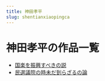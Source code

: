 ```yaml
---
title: 神田孝平
slug: shentianxiaopingca
---
```


# 神田孝平の作品一覧

- [国楽を振興すべきの説](guolewozhenxingsubekinoshuobc)
- [民選議院の時未だ到らざるの論](minxuanyiyuannoshiweidadaorazarunoluna2)
